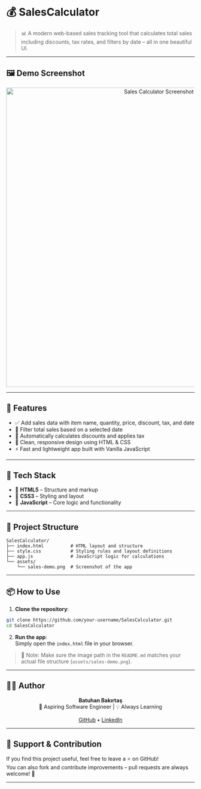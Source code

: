 # 💰 SalesCalculator

> 📊 A modern web-based sales tracking tool that calculates total sales including discounts, tax rates, and filters by date – all in one beautiful UI.

---

## 🖼 Demo Screenshot

<p align="center">
  <img src="assets/screenshot.png" alt="Sales Calculator Screenshot" width="800"/>
</p>

---

## 🚀 Features

- ✅ Add sales data with item name, quantity, price, discount, tax, and date  
- 📅 Filter total sales based on a selected date  
- 💸 Automatically calculates discounts and applies tax  
- 🎨 Clean, responsive design using HTML & CSS  
- ⚡ Fast and lightweight app built with Vanilla JavaScript  

---

## 🧰 Tech Stack

- 🧱 **HTML5** – Structure and markup  
- 🎨 **CSS3** – Styling and layout  
- 🧠 **JavaScript** – Core logic and functionality  

---

## 📁 Project Structure

```
SalesCalculator/
├── index.html          # HTML layout and structure
├── style.css           # Styling rules and layout definitions
├── app.js              # JavaScript logic for calculations
└── assets/
    └── sales-demo.png  # Screenshot of the app
```

---

## 📦 How to Use

1. **Clone the repository**:

```bash
git clone https://github.com/your-username/SalesCalculator.git
cd SalesCalculator
```

2. **Run the app**:  
   Simply open the `index.html` file in your browser.

> 🔎 Note: Make sure the image path in the `README.md` matches your actual file structure (`assets/sales-demo.png`).

---

## 👨‍💻 Author

<p align="center">
  <b>Batuhan Bakırtaş</b>  
  <br>
  🚀 Aspiring Software Engineer | 💡 Always Learning  
  <br><br>
  <a href="https://github.com/your-username">GitHub</a> • <a href="#">LinkedIn</a>
</p>

---

## 🌟 Support & Contribution

If you find this project useful, feel free to leave a ⭐️ on GitHub!  
You can also fork and contribute improvements – pull requests are always welcome! 🎉

---
